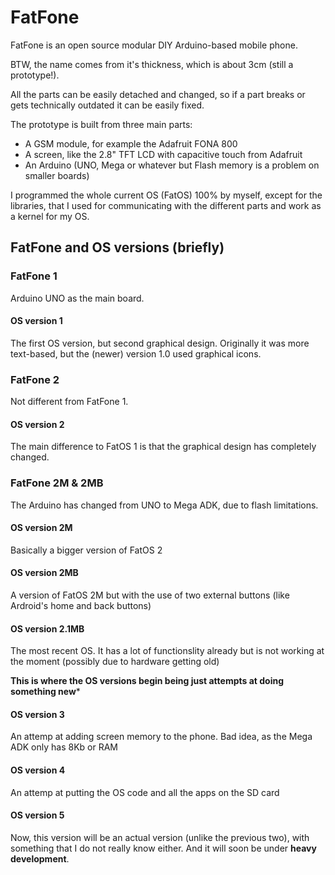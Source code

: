 # FatFone

FatFone is an open source modular DIY Arduino-based mobile phone.

BTW, the name comes from it's thickness, which is about 3cm (still a prototype!).

All the parts can be easily detached and changed, so if a part breaks or gets technically outdated it can be easily fixed.

The prototype is built from three main parts:
- A GSM module, for example the Adafruit FONA 800
- A screen, like the 2.8" TFT LCD with capacitive touch from Adafruit
- An Arduino (UNO, Mega or whatever but Flash memory is a problem on smaller boards)

I programmed the whole current OS (FatOS) 100% by myself, except for the libraries, that I used for communicating with the different parts and work as a kernel for my OS.

## FatFone and OS versions (briefly)

### FatFone 1

Arduino UNO as the main board.

#### OS version 1

The first OS version, but second graphical design. Originally it was more text-based, but the (newer) version 1.0 used graphical icons.

### FatFone 2

Not different from FatFone 1.

#### OS version 2

The main difference to FatOS 1 is that the graphical design has completely changed.

### FatFone 2M & 2MB

The Arduino has changed from UNO to Mega ADK, due to flash limitations.

#### OS version 2M

Basically a bigger version of FatOS 2

#### OS version 2MB

A version of FatOS 2M but with the use of two external buttons (like Ardroid's home and back buttons)

#### OS version 2.1MB

The most recent OS. It has a lot of functionslity already but is not working at the moment (possibly due to hardware getting old)

**This is where the OS versions begin being just attempts at doing something new*** 

#### OS version 3

An attemp at adding screen memory to the phone. Bad idea, as the Mega ADK only has 8Kb or RAM

#### OS version 4

An attemp at putting the OS code and all the apps on the SD card

#### OS version 5

Now, this version will be an actual version (unlike the previous two), with something that I do not really know either. And it will soon be under **heavy development**.